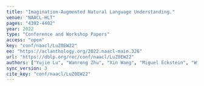 ```yaml
---
title: "Imagination-Augmented Natural Language Understanding."
venue: "NAACL-HLT"
pages: "4392-4402"
year: 2022
type: "Conference and Workshop Papers"
access: "open"
key: "conf/naacl/LuZ0EW22"
ee: "https://aclanthology.org/2022.naacl-main.326"
url: "https://dblp.org/rec/conf/naacl/LuZ0EW22"
authors: ["Yujie Lu", "Wanrong Zhu", "Xin Wang", "Miguel Eckstein", "William Yang Wang"]
sync_version: 3
cite_key: "conf/naacl/LuZ0EW22"
---
```

